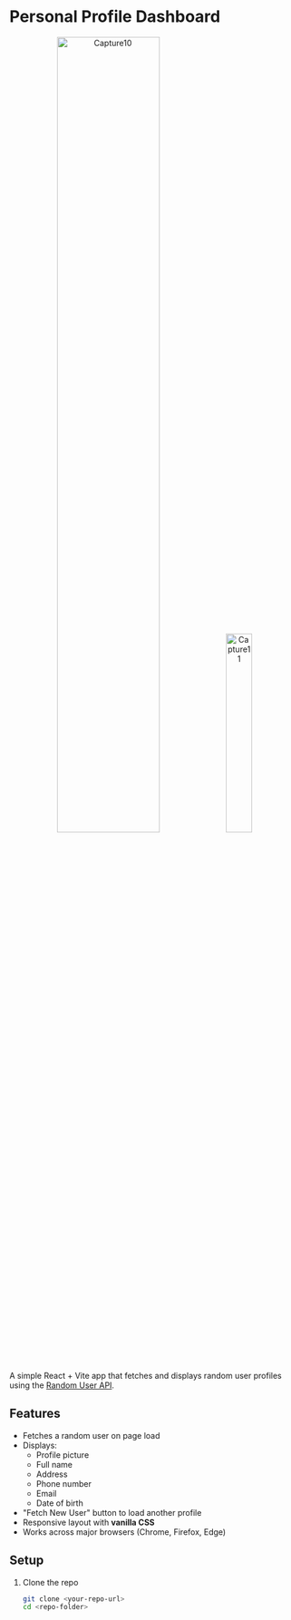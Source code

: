 # Personal Profile Dashboard

<p align="center">
  <img src="https://github.com/user-attachments/assets/8010ee6e-1186-4295-882c-7fee0e514b51" alt="Capture10" width="60%" />
  <img src="https://github.com/user-attachments/assets/c8d262a2-c6eb-46ec-95af-4b1620400b3f" alt="Capture11" width="30%" />
</p>

A simple React + Vite app that fetches and displays random user profiles using the [Random User API](https://randomuser.me/).  

## Features
- Fetches a random user on page load
- Displays:
  - Profile picture
  - Full name
  - Address
  - Phone number
  - Email
  - Date of birth
- "Fetch New User" button to load another profile
- Responsive layout with **vanilla CSS**
- Works across major browsers (Chrome, Firefox, Edge)

## Setup
1. Clone the repo  
   ```bash
   git clone <your-repo-url>
   cd <repo-folder>
